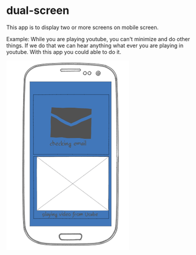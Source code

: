 # dual-screen

This app is to display two or more screens on mobile screen.

Example:
While you are playing youtube, you can't minimize and do other things. If we do that we can hear anything what ever you are playing in youtube.
With this app you could able to do it.



![alt tag](https://github.com/ebhun851/dual-screen/blob/master/Dual-screen.png)
